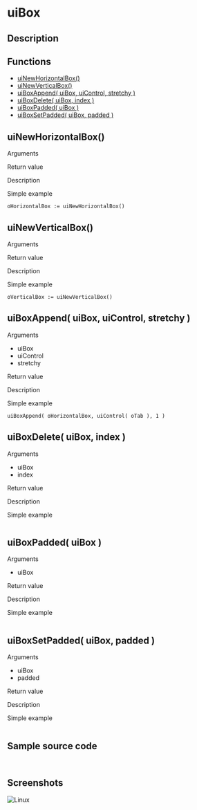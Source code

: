 # **uiBox**

## Description

## Functions
- [uiNewHorizontalBox()](#uinewhorizontalbox)
- [uiNewVerticalBox()](#uinewverticalbox)
- [uiBoxAppend( uiBox, uiControl, stretchy )](#uiboxappend-uibox-uicontrol-stretchy)
- [uiBoxDelete( uiBox, index )](#uiboxdelete-uibox-index)
- [uiBoxPadded( uiBox )](#uiboxpadded-uibox)
- [uiBoxSetPadded( uiBox, padded )](#uiboxsetpadded-uibox-padded)

## uiNewHorizontalBox()
Arguments

Return value

Description

Simple example
```
oHorizontalBox := uiNewHorizontalBox()
```
## uiNewVerticalBox()
Arguments

Return value

Description

Simple example
```
oVerticalBox := uiNewVerticalBox()
```
## uiBoxAppend( uiBox, uiControl, stretchy )
Arguments
- uiBox
- uiControl
- stretchy

Return value

Description

Simple example
```
uiBoxAppend( oHorizontalBox, uiControl( oTab ), 1 )
```
## uiBoxDelete( uiBox, index )
Arguments
- uiBox
- index

Return value

Description

Simple example
```

```
## uiBoxPadded( uiBox )
Arguments
- uiBox

Return value

Description

Simple example
```

```
## uiBoxSetPadded( uiBox, padded )
Arguments
- uiBox
- padded

Return value

Description

Simple example
```

```
## Sample source code
```


```

## Screenshots
![Linux](../tutorial/uiBox_Linux.png "With family Linux Elementary desktop Pantheon, based on GNOME")

